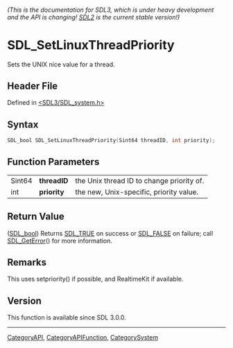 ###### (This is the documentation for SDL3, which is under heavy development and the API is changing! [SDL2](https://wiki.libsdl.org/SDL2/) is the current stable version!)
# SDL_SetLinuxThreadPriority

Sets the UNIX nice value for a thread.

## Header File

Defined in [<SDL3/SDL_system.h>](https://github.com/libsdl-org/SDL/blob/main/include/SDL3/SDL_system.h)

## Syntax

```c
SDL_bool SDL_SetLinuxThreadPriority(Sint64 threadID, int priority);
```

## Function Parameters

|        |              |                                           |
| ------ | ------------ | ----------------------------------------- |
| Sint64 | **threadID** | the Unix thread ID to change priority of. |
| int    | **priority** | the new, Unix-specific, priority value.   |

## Return Value

([SDL_bool](SDL_bool)) Returns [SDL_TRUE](SDL_TRUE) on success or
[SDL_FALSE](SDL_FALSE) on failure; call [SDL_GetError](SDL_GetError)() for
more information.

## Remarks

This uses setpriority() if possible, and RealtimeKit if available.

## Version

This function is available since SDL 3.0.0.

----
[CategoryAPI](CategoryAPI), [CategoryAPIFunction](CategoryAPIFunction), [CategorySystem](CategorySystem)

